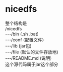 # nicedfs
整个结构是</br>
/nicedfs</br>
	---/bin (.sh .bat)</br>
	---/conf (配置文件)</br>
	---/lib (jar包)</br>
	---/file (默认的文件存放地)</br>
	---/README.md (说明)</br>
这个源代码属于jar这个部分

